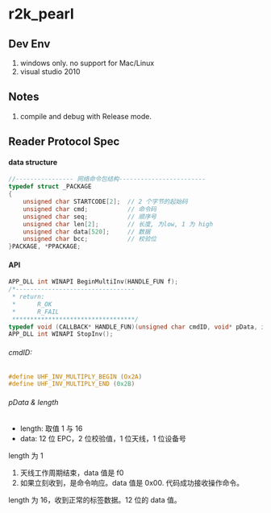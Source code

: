 # r2k_pearl


## Dev Env

1. windows only. no support for Mac/Linux
2. visual studio 2010


## Notes

1. compile and debug with Release mode.


## Reader Protocol Spec

#### data structure

```c
//---------------- 网络命令包结构------------------------
typedef struct _PACKAGE
{
    unsigned char STARTCODE[2];  // 2 个字节的起始码
    unsigned char cmd;           // 命令码
    unsigned char seq;           // 顺序号
    unsigned char len[2];        // 长度, 为low, 1 为 high
    unsigned char data[520];     // 数据
    unsigned char bcc;           // 校验位
}PACKAGE, *PPACKAGE;
```

#### API

```c
APP_DLL int WINAPI BeginMultiInv(HANDLE_FUN f);
/*---------------------------------
 * return:
 *      R_OK
 *      R_FAIL
 **********************************/
typedef void (CALLBACK* HANDLE_FUN)(unsigned char cmdID, void* pData, int length);
APP_DLL int WINAPI StopInv();
```

###### cmdID:

```c
#define UHF_INV_MULTIPLY_BEGIN (Ox2A)
#define UHF_INV_MULTIPLY_END (0x2B)
```

###### pData & length

- length: 取值 1 与 16
- data: 12 位 EPC，2 位校验值，1 位天线，1 位设备号

length 为 1

1. 天线工作周期结束，data 值是 f0
2. 如果立刻收到，是命令响应。data 值是 0x00. 代码成功接收操作命令。

length 为 16，收到正常的标签数据。12 位的 data 值。
